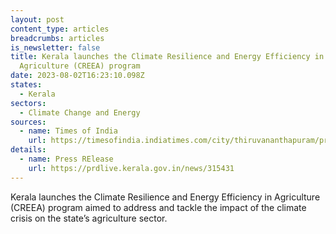 ```yaml
---
layout: post
content_type: articles
breadcrumbs: articles
is_newsletter: false
title: Kerala launches the Climate Resilience and Energy Efficiency in
  Agriculture (CREEA) program
date: 2023-08-02T16:23:10.098Z
states:
  - Kerala
sectors:
  - Climate Change and Energy
sources:
  - name: Times of India
    url: https://timesofindia.indiatimes.com/city/thiruvananthapuram/project-launched-to-help-farmers-fight-climate-change/articleshow/102121536.cms
details:
  - name: Press RElease
    url: https://prdlive.kerala.gov.in/news/315431
---
```

Kerala launches the Climate Resilience and Energy Efficiency in Agriculture (CREEA) program aimed to address and tackle the impact of the climate crisis on the state’s agriculture sector.
